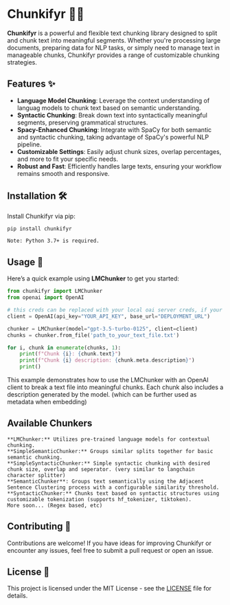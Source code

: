 # Chunkifyr 📜🔪

**Chunkifyr** is a powerful and flexible text chunking library designed to split and chunk text into meaningful segments. Whether you're processing large documents, preparing data for NLP tasks, or simply need to manage text in manageable chunks, Chunkifyr provides a range of customizable chunking strategies.

## Features ✨

- **Language Model Chunking**: Leverage the context understanding of languag models to chunk text based on semantic understanding.
- **Syntactic Chunking**: Break down text into syntactically meaningful segments, preserving grammatical structures.
- **Spacy-Enhanced Chunking**: Integrate with SpaCy for both semantic and syntactic chunking, taking advantage of SpaCy's powerful NLP pipeline.
- **Customizable Settings**: Easily adjust chunk sizes, overlap percentages, and more to fit your specific needs.
- **Robust and Fast**: Efficiently handles large texts, ensuring your workflow remains smooth and responsive.

## Installation 🛠️

Install Chunkifyr via pip:

```bash
pip install chunkifyr
```
```Note: Python 3.7+ is required.```

## Usage 🚀

Here’s a quick example using **LMChunker** to get you started:

```py
from chunkifyr import LMChunker
from openai import OpenAI

# this creds can be replaced with your local oai server creds, if your running local OAI server. (llama_cpp, llamafile, ollama)
client = OpenAI(api_key="YOUR_API_KEY", base_url="DEPLOYMENT_URL") 

chunker = LMChunker(model="gpt-3.5-turbo-0125", client=client)
chunks = chunker.from_file('path_to_your_text_file.txt')

for i, chunk in enumerate(chunks, 1):
    print(f"Chunk {i}: {chunk.text}")
    print(f"Chunk {i} description: {chunk.meta.description}")
    print()
```
This example demonstrates how to use the LMChunker with an OpenAI client to break a text file into meaningful chunks. Each chunk also includes a description generated by the model. (which can be further used as metadata when embedding)

## Available Chunkers

    **LMChunker:** Utilizes pre-trained language models for contextual chunking.
    **SimpleSemanticChunker:** Groups similar splits together for basic semantic chunking.
    **SimpleSyntacticChunker:** Simple syntactic chunking with desired chunk size, overlap and seperator. (very similar to langchain character splitter)
    **SemanticChunker**: Groups text semantically using the Adjacent Sentence Clustering process with a configurable similarity threshold.
    **SyntacticChunker:** Chunks text based on syntactic structures using customizable tokenization (supports hf_tokenizer, tiktoken).
    More soon... (Regex based, etc)

## Contributing 🤝

Contributions are welcome! If you have ideas for improving Chunkifyr or encounter any issues, feel free to submit a pull request or open an issue.

## License 📄

This project is licensed under the MIT License - see the [LICENSE](https://github.com/xdevfaheem/chunkifyr/blob/main/LICENSE) file for details.
